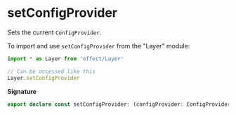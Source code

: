 # setConfigProvider

Sets the current `ConfigProvider`.

To import and use `setConfigProvider` from the "Layer" module:

```ts
import * as Layer from 'effect/Layer'

// Can be accessed like this
Layer.setConfigProvider
```

**Signature**

```ts
export declare const setConfigProvider: (configProvider: ConfigProvider) => Layer<never, never, never>
```
